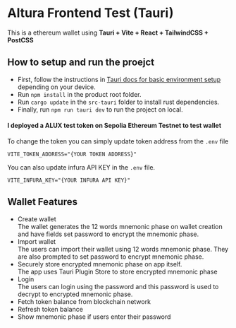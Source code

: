 # Altura Frontend Test (Tauri)

This is a ethereum wallet using <strong>Tauri + Vite + React + TailwindCSS + PostCSS</strong>

## How to setup and run the proejct

- First, follow the instructions in [Tauri docs for basic environment setup](https://tauri.app/v1/guides/getting-started/prerequisites) depending on your device.
- Run `npm install` in the product root folder.
- Run `cargo update` in the `src-tauri` folder to install rust dependencies.
- Finally, run `npm run tauri dev` to run the project on local.

#### I deployed a ALUX test token on Sepolia Ethereum Testnet to test wallet

To change the token you can simply update token address from the `.env` file

```env
VITE_TOKEN_ADDRESS="{YOUR TOKEN ADDRESS}"
```

You can also update infura API KEY in the `.env` file.

```env
VITE_INFURA_KEY="{YOUR INFURA API KEY}"
```

## Wallet Features

- Create wallet <br />
  The wallet generates the 12 words mnemonic phase on wallet creation and have fields set password to encrypt the mnemonic phase.
- Import wallet <br />
  The users can import their wallet using 12 words mnemonic phase. They are also prompted to set password to encrypt mnemonic phase.
- Securely store encrypted mnemonic phase on app itself. <br />
  The app uses Tauri Plugin Store to store encrypted mnemonic phase
- Login<br />
  The users can login using the password and this password is used to decrypt to encrypted mnemonic phase.
- Fetch token balance from blockchain network
- Refresh token balance
- Show mnemonic phase if users enter their password
